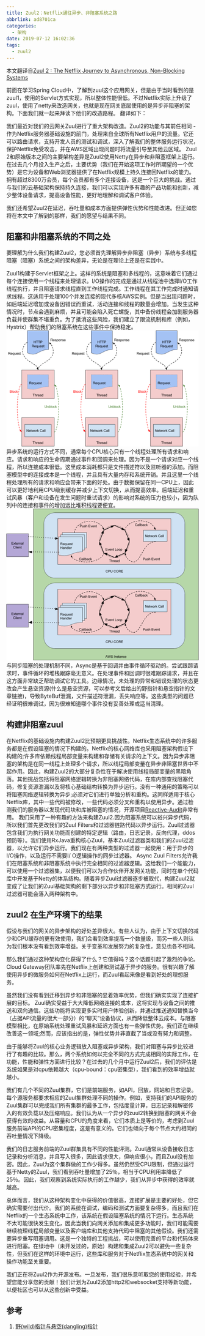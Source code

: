 ```yaml
---
title: Zuul2：Netflix通往异步、非阻塞系统之路
abbrlink: ad8701ca
categories:
  - 架构
date: 2019-07-12 16:02:36
tags:
  - zuul2
---
```

本文翻译自[Zuul 2 : The Netflix Journey to Asynchronous, Non-Blocking Systems](https://medium.com/netflix-techblog/zuul-2-the-netflix-journey-to-asynchronous-non-blocking-systems-45947377fb5c)

前面在学习Spring Cloud中，了解到zuul这个应用网关，但是由于当时看到的是zuul1，使用的Servlet方式实现，所以整体性能很低。不过Netflix实际上升级了zuul，使用了netty来改造网关，也就是现在网关底层使用的是异步非阻塞的架构。下面我们就一起来拜读下他们的改造路程。
翻译如下：

我们最近对我们的云网关Zuul进行了重大架构改造。Zuul2的功能与其前任相同 - 作为Netflix服务器基础设施的前门，处理来自全球所有Netflix用户的流量。它还可以路由请求，支持开发人员的测试和调试，深入了解我们的整体服务运行状况，保护Netflix免受攻击，并在AWS区域出现问题时将流量引导至其他云区域。 Zuul 2和原始版本之间的主要架构差异是Zuul2使用Netty在异步和非阻塞框架上运行。在过去几个月投入生产之后，主要优势（我们在开始这项工作时所期望的一个优势）是它为设备和Web浏览器提供了在Netflix规模上持久连接回Netflix的能力。拥有超过8300万会员，每个会员都有多个连接设备，这是一个巨大的挑战。通过与我们的云基础架构保持持久连接，我们可以实现许多有趣的产品功能和创新，减少整体设备请求，提高设备性能，更好地理解和调试客户体验。

我们还希望Zuul2在延迟，吞吐量和成本方面提供弹性优势和性能改进。但正如您将在本文中了解到的那样，我们的愿望与结果不同。
<!-- more -->
## 阻塞和非阻塞系统的不同之处

要理解为什么我们构建Zuul2，您必须首先理解异步非阻塞（异步）系统与多线程阻塞（阻塞）系统之间的架构差异，无论是在理论上还是在实践中。

Zuul1构建于Servlet框架之上。这样的系统是阻塞和多线程的，这意味着它们通过每个连接使用一个线程来处理请求。I/O操作的完成是通过从线程池中选择I/O工作线程执行，并且阻塞请求线程直到工作线程完成。工作线程在其工作完成时通知请求线程。这适用于处理100个并发连接的现代多核AWS实例。但是当出现问题时，如后端延迟增加或设备因错误而重试，活动连接和线程的数量会增加。当发生这种情况时，节点会遇到麻烦，并且可能会陷入死亡螺旋，其中备份线程会加剧服务器负载并使群集不堪重负。为了抵消这些风险，我们建立了限流机制和库（例如，
Hystrix）帮助我们的阻塞系统在这些事件中保持稳定。
![多核多线程架构](/source/images/0_kPzgZrACokyPJJfy.png)
异步系统的运行方式不同，通常每个CPU核心只有一个线程处理所有请求和响应。请求和响应的生命周期通过事件和回调来处理。因为不是一个请求对应一个线程，所以连接成本很低。这里成本消耗都只是文件描述符以及监听器的添加。而阻塞模型中的连接成本是一个线程，并且具有大量内存和系统开销。并且这里一个线程处理所有的请求和响应会带来下面的好处。由于数据保留在同一CPU上，因此可以更好地利用CPU级别缓存并减少上下文切换，从而提高效率。后端延迟和重试风暴（客户和设备在发生问题时重试请求）的影响对系统的压力也较小，因为队列中的连接和事件的增加远比堆积线程要便宜。
![异步非阻塞架构](/source/images/0_jrG2ldEVRRJcgpkj.png)
与同步阻塞的处理机制不同，Async是基于回调并由事件循环驱动的。尝试跟踪请求时，事件循环的堆栈跟踪毫无意义。在处理事件和回调时很难跟踪请求，并且在这方面非常缺乏帮助调试它的工具。边缘情况，未处理的异常和错误处理的状态更改会产生悬空资源(什么是悬空资源，可以参考文后给出的野指针和悬空指针的文章链接)，导致ByteBuf泄漏，文件描述符泄漏，丢失响应等。这些类型的问题已经证明很难调试，因为很难知道哪个事件没有妥善处理或适当清理。

## 构建非阻塞zuul

在Netflix的基础设施内构建Zuul2比预期更具挑战性。Netflix生态系统中的许多服务都是在假设阻塞的情况下构建的。Netflix的核心网络库也采用阻塞架构假设下构建的;许多库依赖线程局部变量来构建和存储有关请求的上下文。因为异步非阻塞的架构是在同一线程上处理多个请求，所以线程局部变量在异步非阻塞世界中不起作用。因此，构建Zuul2的大部分复杂性在于解决使用线程局部变量的黑暗角落。其他挑战包括将阻塞网络逻辑转换为非阻塞网络代码，在库内部查找阻塞代码，修复资源泄漏以及将核心基础结构转换为异步运行。没有一种通用的策略可以将阻塞网络逻辑转换为异步;必须对它们进行单独分析和重构。这同样适用于核心Netflix库，其中一些代码被修改，一些代码必须分叉和重构以使用异步。通过检测我们的服务器以发现代码块和库被阻塞的情况，开源项目[Reactive-Audit](https://github.com/octo-online/reactive-audit)非常有用。
我们采用了一种有趣的方法来构建Zuul2.因为阻塞系统可以裕兴异步代码，所以我们首先更改我们的Zuul Filters和过滤器链路代码以异步运行。Zuul过滤器包含我们为执行网关功能而创建的特定逻辑（路由，日志记录，反向代理，ddos预防等）。我们使用RxJava重构核心Zuul，基本Zuul过滤器类和我们的Zuul过滤器，以允许它们异步运行。我们现在有两种类型的过滤器一起使用：用于异步的I/O操作，以及运行不需要I/ O逻辑操作的同步过滤器。 Async Zuul Filters允许我们在阻塞系统和非阻塞系统中执行完全相同的过滤器逻辑。这给我们一个能能力，可以使用一个过滤器集，以便我们可以为合作伙伴开发网关功能，同时在单个代码库中开发基于Netty的体系结构。随着异步Zuul过滤器逐步被取代，构建Zuul2就变成了让我们的Zuul基础架构的剩下部分以异步和非阻塞方式运行。相同的Zuul过滤器可能会落入两种架构中。

## zuul2 在生产环境下的结果

假设与我们的网关的异步架构的好处差异很大。有些人认为，由于上下文切换的减少和CPU缓存的更有效使用，我们会看到效率提高一个数量级，而另一些人则认为我们根本没有看到效率增益。关于变革和发展努力的复杂性，意见也各不相同。

那么我们通过这种架构变化获得了什么？它值得吗？这个话题引起了激烈的争论。 Cloud Gateway团队率先在Netflix上创建和测试基于异步的服务。很有兴趣了解使用异步的微服务如何在Netflix上运行，而Zuul看起来像是看到好处的理想服务。

虽然我们没有看到迁移到异步和非阻塞的显着效率优势，但我们确实实现了连接扩展的目标。 Zuul确实受益于大大降低网络连接的成本，这将实现与设备之间的推送和双向通信。这些功能将实现更多实时用户体验创新，并通过推送通知替换当今（占据API流量的很大一部分）的“聊天”设备协议，从而降低整体云成本。与阻塞模型相比，在原始系统处理重试风暴和延迟方面也有一些弹性优势。我们正在继续改善这一领域;然而，应该指出的是，弹性优势并非直截了当或没有努力和调整。

由于能够将Zuul的核心业务逻辑放入阻塞或异步架构，我们对阻塞与异步比较进行了有趣的比较。那么，两个系统如何以完全不同的方式完成相同的实际工作，在功能，性能和弹性方面进行比较？在过去的几个月中运行Zuul2后，我们的评估是系统如果是对cpu依赖越大（cpu-bound：cpu密集型），我们看到的效率增益就越小。

我们有几个不同的Zuul集群，它们是前端服务，如API，回放，网站和日志记录。每个源服务都要求相应的Zuul集群处理不同的操作。例如，支持我们的API服务的Zuul集群可以完成我们所有集群的最多工作，包括度量计算，日志记录和解密传入的有效负载以及压缩响应。我们认为从一个异步的zuul2转换到阻塞的网关不会获得有效的收益。从容量和CPU的角度来看，它们本质上是等价的，考虑到Zuul服务前端API的CPU密集程度，这是有意义的。它们也倾向于每个节点大约相同的吞吐量情况下降级。

我们的日志服务前端的Zuul群集具有不同的性能评测。Zuul通常从设备接收日志记录和分析消息，并且写入很多，因此请求很大，但响应很小，而且Zuul没有加密。因此，Zuul为这个集群做的工作少得多。虽然仍然受CPU限制，但通过运行基于Netty的Zuul，我们看到吞吐量增加了25％，相当于CPU利用率降低了25％。因此，我们观察到系统实际执行的工作越少，我们从异步中获得的效率就越高。

总体而言，我们从这种架构变化中获得的价值很高，连接扩展是主要的好处，但它确实需要付出代价。我们的系统在调试，编码和测试方面要复杂得多，而且我们在Netflix的一个生态系统中工作，该系统在假设阻塞系统的情况下运行。生态系统不太可能很快发生变化，因此当我们向网关添加和集成更多功能时，我们可能需要继续梳理线程局部变量以及客户端库和其他支持代码中阻塞的其他假设。我们还需要异步重写阻塞调用。这是一个独特的工程挑战，可以使用完善的平台和代码体来进行阻塞。在绿地中（未开发过的，原始）构建和集成Zuul2可以避免一些复杂性，但我们在这样的环境中运行，这些库和服务对于Netflix生态系统中的网关和操作功能至关重要。

我们正在将Zuul2作为开源发布。一旦发布，我们很乐意听取您的使用经验，并希望您能分享您的贡献！我们计划为Zuul2添加http2和websocket支持等新功能，以便社区也可以从这些创新中受益。

## 参考

1. [野(wild)指针与悬空(dangling)指针](https://www.cnblogs.com/idorax/p/6475941.html)
